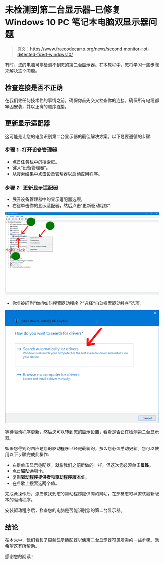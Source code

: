 # 未检测到第二台显示器–已修复 Windows 10 PC 笔记本电脑双显示器问题

> 原文：<https://www.freecodecamp.org/news/second-monitor-not-detected-fixed-windows10/>

有时，您的电脑可能检测不到您的第二台显示器。在本教程中，您将学习一些步骤来解决这个问题。

## 检查连接是否不正确

在我们做任何技术性的事情之前，确保你首先交叉检查你的连接。确保所有电缆都牢固安装，并以正确的顺序连接。

## 更新显示适配器

这可能是让您的电脑识别第二台显示器的最佳解决方案。以下是要遵循的步骤:

### **步骤 1 -打开设备管理器**

*   点击任务栏中的搜索框。
*   键入“设备管理器”。
*   从搜索结果中点击设备管理器以启动应用程序。

### **步骤 2 -更新显示适配器**

*   展开设备管理器中的显示适配器选项。
*   右键单击你的显示适配器，然后点击“更新驱动程序”

![update-display-adapter](img/3a63cf5086b7733968508b8ec8974d1b.png)

*   你会被问到“你想如何搜索驱动程序？”选择“自动搜索驱动程序”选项。

![how-do-you-want-to-search-for-drivers](img/30d35d9f1c70eed6f3884078e4e37dc0.png)

等待驱动程序更新，然后您可以转到您的显示设置，看看是否正在检测第二台显示器。

如果您得到的回应是您的驱动程序已经是最新的，那么您必须手动更新。您可以使用以下步骤完成此操作:

*   右键单击显示适配器，就像我们之前所做的一样，但这次您必须单击**属性**。
*   点击**驱动**选项卡。
*   复制**驱动程序提供者**和**驱动程序版本**值。
*   在谷歌上搜索这两个值。

完成此操作后，您应该找到您的驱动程序提供商的网站，在那里您可以安装最新版本的驱动程序。

安装驱动程序后，检查您的电脑是否能识别您的第二台显示器。

## 结论

在本文中，我们看到了更新显示适配器以使第二台显示器可见所需的一些步骤。我希望这有所帮助。

感谢您的阅读！